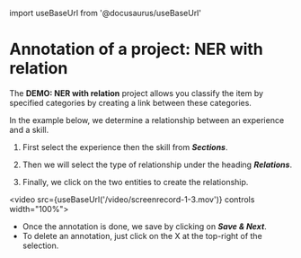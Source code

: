 import useBaseUrl from '@docusaurus/useBaseUrl'

# Annotation of a project: NER with relation

The **DEMO: NER with relation** project allows you classify the item by specified categories by creating a link between these categories.

In the example below, we determine a relationship between an experience and a skill.

1. First select the experience then the skill from **_Sections_**.

2. Then we will select the type of relationship under the heading **_Relations_**.

3. Finally, we click on the two entities to create the relationship.

<video src={useBaseUrl('/video/screenrecord-1-3.mov')} controls width="100%"></video>

- Once the annotation is done, we save by clicking on **_Save & Next_**.
- To delete an annotation, just click on the X at the top-right of the selection.
